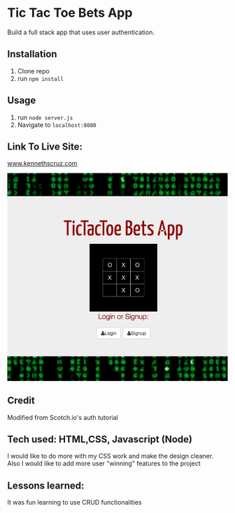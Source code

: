 #  Tic Tac Toe Bets App
 Build a full stack app that uses user authentication.

## Installation

1. Clone repo
2. run `npm install`

## Usage

1. run `node server.js`
2. Navigate to `localhost:8080`

## Link To Live Site:
www.kennethscruz.com

![tictactoeBet](public/screenshot.png)

## Credit

Modified from Scotch.io's auth tutorial

## Tech used: HTML,CSS, Javascript (Node)

 I would like to do more with my CSS work and make the design cleaner. Also I would like to add more user "winning" features to the project

## Lessons learned:
It was fun learning to use CRUD functionalities
